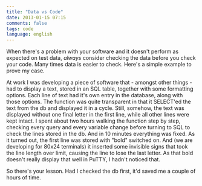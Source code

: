 ```yaml
---
title: "Data vs Code"
date: 2013-01-15 07:15
comments: false
tags: code
language: english
---
```


When there's a problem with your software and it doesn't perform as expected on test data, *always* consider checking the data before you check your code. Many times data is easier to check. Here's a simple example to prove my case.

At work I was developing a piece of software that - amongst other things - had to display a text, stored in an SQL table, together with some formatting options. Each line of text had it's own entry in the database, along with those options. The function was quite transparent in that it SELECT'ed the text from the db and displayed it in a cycle. Still, somehow, the text was displayed without one final letter in the first line, while all other lines were kept intact. I spent about two hours walking the function step by step, checking every query and every variable change before turning to SQL to check the lines stored in the db. And in 10 minutes everything was fixed. As it turned out, the first line was stored with "bold" switched on. And (we are developing for 80x24 terminals) it inserted some invisible signs that took the line length over limit, causing the line to lose the last letter. As that bold doesn't really display that well in PuTTY, I hadn't noticed that.

So there's your lesson. Had I checked the db first, it'd saved me a couple of hours of time. 
